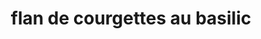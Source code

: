 ---
title: flan de courgettes au basilic
draft: false
layout: recettes
type: entree
categories:
  - Bouchées salées
regime:
  - vegetarien
saison:
  - ete
cuisson: Oui
temperature: Froid
plate: 100
check: Oui
checkAlwaysOk: false
ingredients:
  legumes:
    - title: Courgette
      quantite: 11
      unit: Kg
  lof:
    - title: Oeuf
      quantite: 40
      unit: unité
  frais:
    - title: Crème florette
      quantite: 2.5
      unit: litre
  epices:
    - title: Basilic
      quantite: 5
      unit: bottes
preparation: |-
  
  Lavez les courgettes, les couper en lamelles. Plongez-les dans un
  grand volume d'eau salée pendant 10min.


  Préchauffez le four à 180 degrés.


  Dans un saladier, battez les oeufs avec la crème. Salez, poivrer.


  Mixer les courgettes et le basilic puis ajouter-les à la
  préparation.


  Verser dans des moules individuels 30 min.
publishDate: 2025-06-12T10:02:00.000Z
---